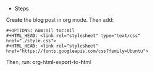 * Steps

Create the blog post in org mode. Then add:

```
#+OPTIONS: num:nil toc:nil
#+HTML_HEAD: <link rel="stylesheet" type="text/css" href="./style.css">
#+HTML_HEAD: <link rel="stylesheet" href="https://fonts.googleapis.com/css?family=Ubuntu">
```


Then, run: org-html-export-to-html